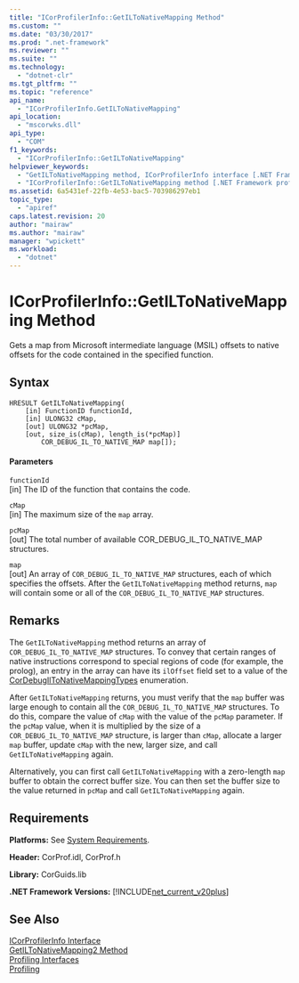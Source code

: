 ```yaml
---
title: "ICorProfilerInfo::GetILToNativeMapping Method"
ms.custom: ""
ms.date: "03/30/2017"
ms.prod: ".net-framework"
ms.reviewer: ""
ms.suite: ""
ms.technology: 
  - "dotnet-clr"
ms.tgt_pltfrm: ""
ms.topic: "reference"
api_name: 
  - "ICorProfilerInfo.GetILToNativeMapping"
api_location: 
  - "mscorwks.dll"
api_type: 
  - "COM"
f1_keywords: 
  - "ICorProfilerInfo::GetILToNativeMapping"
helpviewer_keywords: 
  - "GetILToNativeMapping method, ICorProfilerInfo interface [.NET Framework profiling]"
  - "ICorProfilerInfo::GetILToNativeMapping method [.NET Framework profiling]"
ms.assetid: 6a5431ef-22fb-4e53-bac5-703986297eb1
topic_type: 
  - "apiref"
caps.latest.revision: 20
author: "mairaw"
ms.author: "mairaw"
manager: "wpickett"
ms.workload: 
  - "dotnet"
---
```

# ICorProfilerInfo::GetILToNativeMapping Method
Gets a map from Microsoft intermediate language (MSIL) offsets to native offsets for the code contained in the specified function.  
  
## Syntax  
  
```  
HRESULT GetILToNativeMapping(  
    [in] FunctionID functionId,  
    [in] ULONG32 cMap,  
    [out] ULONG32 *pcMap,  
    [out, size_is(cMap), length_is(*pcMap)]  
        COR_DEBUG_IL_TO_NATIVE_MAP map[]);  
```  
  
#### Parameters  
 `functionId`  
 [in] The ID of the function that contains the code.  
  
 `cMap`  
 [in] The maximum size of the `map` array.  
  
 `pcMap`  
 [out] The total number of available COR_DEBUG_IL_TO_NATIVE_MAP structures.  
  
 `map`  
 [out] An array of `COR_DEBUG_IL_TO_NATIVE_MAP` structures, each of which specifies the offsets. After the `GetILToNativeMapping` method returns, `map` will contain some or all of the `COR_DEBUG_IL_TO_NATIVE_MAP` structures.  
  
## Remarks  
 The `GetILToNativeMapping` method returns an array of `COR_DEBUG_IL_TO_NATIVE_MAP` structures. To convey that certain ranges of native instructions correspond to special regions of code (for example, the prolog), an entry in the array can have its `ilOffset` field set to a value of the [CorDebugIlToNativeMappingTypes](../../../../docs/framework/unmanaged-api/debugging/cordebugiltonativemappingtypes-enumeration.md) enumeration.  
  
 After `GetILToNativeMapping` returns, you must verify that the `map` buffer was large enough to contain all the `COR_DEBUG_IL_TO_NATIVE_MAP` structures. To do this, compare the value of `cMap` with the value of the `pcMap` parameter. If the `pcMap` value, when it is multiplied by the size of a `COR_DEBUG_IL_TO_NATIVE_MAP` structure, is larger than `cMap`, allocate a larger `map` buffer, update `cMap` with the new, larger size, and call `GetILToNativeMapping` again.  
  
 Alternatively, you can first call `GetILToNativeMapping` with a zero-length `map` buffer to obtain the correct buffer size. You can then set the buffer size to the value returned in `pcMap` and call `GetILToNativeMapping` again.  
  
## Requirements  
 **Platforms:** See [System Requirements](../../../../docs/framework/get-started/system-requirements.md).  
  
 **Header:** CorProf.idl, CorProf.h  
  
 **Library:** CorGuids.lib  
  
 **.NET Framework Versions:** [!INCLUDE[net_current_v20plus](../../../../includes/net-current-v20plus-md.md)]  
  
## See Also  
 [ICorProfilerInfo Interface](../../../../docs/framework/unmanaged-api/profiling/icorprofilerinfo-interface.md)  
 [GetILToNativeMapping2 Method](../../../../docs/framework/unmanaged-api/profiling/icorprofilerinfo4-getiltonativemapping2-method.md)  
 [Profiling Interfaces](../../../../docs/framework/unmanaged-api/profiling/profiling-interfaces.md)  
 [Profiling](../../../../docs/framework/unmanaged-api/profiling/index.md)
